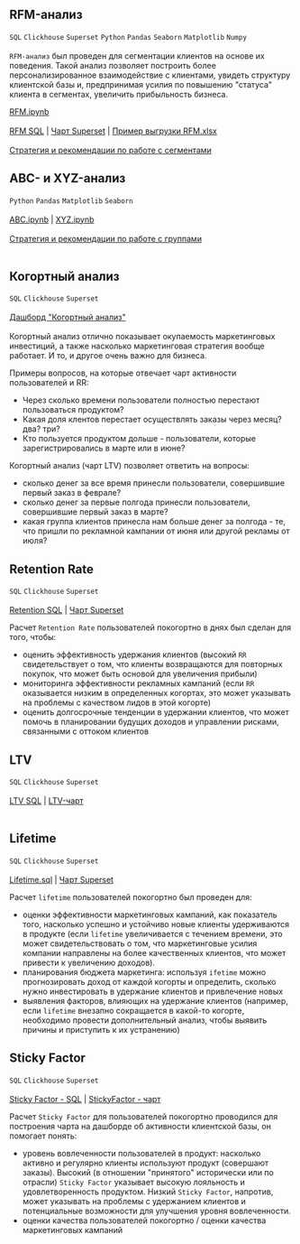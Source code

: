 ## RFM-анализ
`SQL` `Clickhouse` `Superset` `Python` `Pandas` `Seaborn` `Matplotlib` `Numpy` <br><br>
`RFM-анализ` был проведен для сегментации клиентов на основе их поведения. Такой анализ позволяет построить более персонализированное взаимодействие с клиентами, увидеть структуру клиентской базы и, предпринимая усилия по повышению "статуса" клиента в сегментах, увеличить прибыльность бизнеса. <br>
 
[RFM.ipynb](https://github.com/annapavlovads/DA_portfolio/blob/main/abc_xyz_rfm_ltv_cohorts/clients_rest/RFM_pandas/RFM_pandas.ipynb)<br><br>
[RFM SQL](https://github.com/annapavlovads/DA_portfolio/blob/main/abc_xyz_rfm_ltv_cohorts/clients_rest/RFM_sql/RFM_request.sql) | 
[Чарт Superset](https://drive.google.com/file/d/19gN3bHp19ePkfJJ2K1sd7dergSzEQlQO/view?usp=drive_link) | 
[Пример выгрузки RFM.xlsx](https://github.com/annapavlovads/DA_portfolio/raw/main/abc_xyz_rfm_ltv_cohorts/clients_rest/RFM_sql/sample_rfm_request.xlsx)<br><br>
[Стратегия и рекомендации по работе с сегментами](https://github.com/annapavlovads/DA_portfolio/blob/main/abc_xyz_rfm_ltv_cohorts/clients_rest/RFM_sql/RFM_advice.md)

## ABC- и XYZ-анализ
`Python` `Pandas` `Matplotlib` `Seaborn` <br><br>
[ABC.ipynb](https://github.com/annapavlovads/DA_portfolio/blob/main/abc_xyz_rfm/goods_rest/ABC_pandas.ipynb) | 
[XYZ.ipynb](https://github.com/annapavlovads/DA_portfolio/blob/main/abc_xyz_rfm/goods_rest/XYZ_pandas.ipynb) <br><br>
[Стратегия и рекомендации по работе с группами]()<br><br>

## Когортный анализ
`SQL` `Clickhouse` `Superset` <br><br>
[Дашборд "Когортный анализ"](https://drive.google.com/file/d/1dRhG_0Fvu3KK26tUaAO3wwXrvdwB_pNO/view?usp=drive_link)<br><br>
Когортный анализ отлично показывает окупаемость маркетинговых инвестиций, а также насколько маркетинговая стратегия вообще работает. И то, и другое очень важно для бизнеса. <br>

Примеры вопросов, на которые отвечает чарт активности пользователей и RR:
- Через сколько времени пользователи полностью перестают пользоваться продуктом?
- Какая доля клентов перестает осуществлять заказы через месяц? два? три?
- Кто пользуется продуктом дольше - пользователи, которые зарегистрировались в марте или в июне?

Когортный анализ (чарт LTV) позволяет ответить на вопросы:
- сколько денег за все время принесли пользователи, совершившие первый заказ в феврале?
- сколько денег за первые полгода принесли пользователи, совершившие первый заказ в марте?
- какая группа клиентов принесла нам больше денег за полгода - те, что пришли по рекламной кампании от июня или другой рекламы от июля?



## Retention Rate
`SQL` `Clickhouse` `Superset` <br><br>
[Retention SQL](https://github.com/annapavlovads/DA_portfolio/blob/main/dashboards/pl_kpi/%D0%A1%D1%80%D0%B5%D0%B4%D0%BD%D0%B8%D0%B9%20RR-N-days.sql) 
| [Чарт Superset]()<br>
 
Расчет `Retention Rate` пользователей покогортно в днях был сделан для того, чтобы:
- оценить эффективность удержания клиентов (высокий `RR` свидетельствует о том, что клиенты возвращаются для повторных покупок, что может быть основой для увеличения прибыли)
- мониторинга эффективности рекламных кампаний (если `RR` оказывается низким в определенных когортах, это может указывать на проблемы с качеством лидов в этой когорте) 
- оценить долгосрочные тенденции в удержании клиентов, что может помочь в планировании будущих доходов и управлении рисками, связанными с оттоком клиентов <br>

## LTV
`SQL` `Clickhouse` `Superset` <br><br>
[LTV SQL](https://github.com/annapavlovads/DA_portfolio/blob/main/dashboards/pl_cohorts_db/ltv.sql) 
| [LTV-чарт](https://drive.google.com/file/d/1yGfa4xbtTKpSCLWajFtiSvCfnuH3j71q/view?usp=drive_link)<br><br>

## Lifetime
`SQL` `Clickhouse` `Superset` <br><br>
[Lifetime.sql](https://github.com/annapavlovads/DA_portfolio/blob/main/abc_xyz_rfm_ltv_cohorts/clients_rest/cohorts_lifetime_sql/lifetime_days.sql) |
[Чарт Superset](https://drive.google.com/file/d/1yIfqzxUtB88kXQVqtG85gJ8tGoULVbNR/view?usp=drive_link)
<br>
 
Расчет `lifetime` пользователей покогортно был проведен для: 
- оценки эффективности маркетинговых кампаний, как показатель того, насколько успешно и устойчиво новые клиенты удерживаются в продукте (если `lifetime` увеличивается с течением времени, это может свидетельствовать о том, что маркетинговые усилия компании направлены на более качественных клиентов, что может привести к увеличению доходов).
- планирования бюджета маркетинга: используя `ifetime` можно прогнозировать доход от каждой когорты и определить, сколько нужно инвестировать в удержание клиентов и привлечение новых
- выявления факторов, влияющих на удержание клиентов (например, если `lifetime` внезапно сокращается в какой-то когорте, необходимо провести дополнительный анализ, чтобы выявить причины и приступить к их устранению) <br>

## Sticky Factor
`SQL` `Clickhouse` `Superset` <br><br>
[Sticky Factor - SQL](https://github.com/annapavlovads/DA_portfolio/blob/main/dashboards/pl_kpi/%D0%94%D0%B8%D0%BD%D0%B0%D0%BC%D0%B8%D0%BA%D0%B0%20Sticky%20Factor.sql) | [StickyFactor - чарт](https://drive.google.com/file/d/1P4sWCA-KW-7XKQ_kl5599zgt4IWrsD0V/view?usp=drive_link) <br>

Расчет `Sticky Factor` для пользователей покогортно проводился для построения чарта на дашборде об активности клиентской базы, он помогает понять:
- уровень вовлеченности пользователей в продукт: насколько активно и регулярно клиенты используют продукт (совершают заказы). Высокий (в отношении "принятого" исторически или по отрасли) `Sticky Factor` указывает высокую лояльность и удовлетворенность продуктом. Низкий `Sticky Factor`, напротив, может указывать на проблемы с удержанием клиентов и потенциальные возможности для улучшения уровня вовлеченности.
- оценки качества пользователей покогортно / оценки качества маркетинговых кампаний <br>
